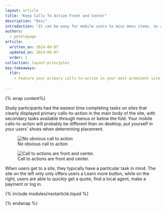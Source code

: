 ```yaml
---
layout: article
title: "Keep Calls To Action Front and Center"
description: "Desc"
introduction: "It can be easy for mobile users to miss menu items, so always put your key calls-to-action where you know users will see them."
authors:
  - petelepage
article:
  written_on: 2014-08-07
  updated_on: 2014-08-07
  order: 1
collection: layout-principles
key-takeaways:
  tldr: 
    - Feature your primary calls-to-action in your most prominent site space.

---
```


{% wrap content%}

Study participants had the easiest time completing tasks on sites that clearly 
displayed primary calls-to-action in the main body of the site, with secondary tasks available 
through menus or below the fold. Your mobile calls-to-action will probably be 
different than on desktop, put yourself in your users' shoes when determining 
placement.

<div class="clear g-wide--pull-1">
  <div class="g--half">
    <figure class="fluid">
      <img src="imgs/hpnav-cta-bad.png" srcset="imgs/hpnav-cta-bad.png 1x, imgs/hpnav-cta-bad-2x.png 2x" alt="No obvious call to action">
      <figcaption>No obvious call to action</figcaption>
    </figure>
  </div>
  <div class="g--half g--last">
    <figure class="fluid">
      <img src="imgs/hpnav-cta-good.png" srcset="imgs/hpnav-cta-good.png 1x, imgs/hpnav-cta-good-2x.png 2x" alt="Call to actions are front and center.">
      <figcaption>Call to actions are front and center.</figcaption>
      </figure>
  </div>
</div>

When users get to a site, they typically have a particular task in mind.  The 
site on the left only only offers users a Learn more button, while on the right, 
users are able to quickly get a quote, find a local agent, make a payment or log 
in.

{% include modules/nextarticle.liquid %}

{% endwrap %}
